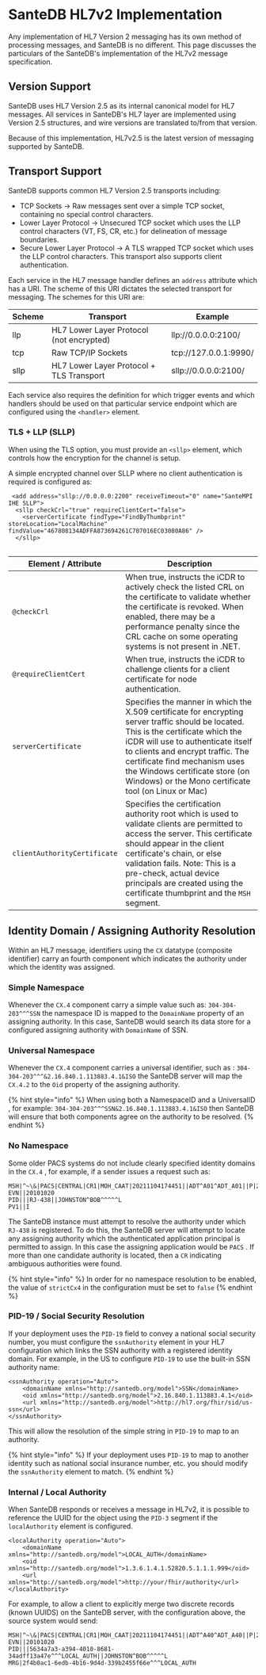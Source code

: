 # SanteDB HL7v2 Implementation

Any implementation of HL7 Version 2 messaging has its own method of processing messages, and SanteDB is no different. This page discusses the particulars of the SanteDB's implementation of the HL7v2 message specification.

## Version Support

SanteDB uses HL7 Version 2.5 as its internal canonical model for HL7 messages. All services in SanteDB's HL7 layer are implemented using Version 2.5 structures, and wire versions are translated to/from that version.

Because of this implementation, HL7v2.5 is the latest version of messaging supported by SanteDB.&#x20;

## Transport Support

SanteDB supports common HL7 Version 2.5 transports including:

* TCP Sockets -> Raw messages sent over a simple TCP socket, containing no special control characters.
* Lower Layer Protocol -> Unsecured TCP socket which uses the LLP control characters (VT, FS, CR, etc.) for delineation of message boundaries.
* Secure Lower Layer Protocol ->  A TLS wrapped TCP socket which uses the LLP control characters. This transport also supports client authentication.

Each service in the HL7 message handler defines an `address` attribute which has a URI. The scheme of this URI dictates the selected transport for messaging. The schemes for this URI are:

| Scheme | Transport                                | Example               |
| ------ | ---------------------------------------- | --------------------- |
| llp    | HL7 Lower Layer Protocol (not encrypted) | llp://0.0.0.0:2100/   |
| tcp    | Raw TCP/IP Sockets                       | tcp://127.0.0.1:9990/ |
| sllp   | HL7 Lower Layer Protocol + TLS Transport | sllp://0.0.0.0:2100/  |

Each service also requires the definition for which trigger events and which handlers should be used on that particular service endpoint which are configured using the `<handler>` element.&#x20;

### TLS + LLP (SLLP)&#x20;

When using the TLS option, you must provide an `<sllp>` element, which controls how the encryption for the channel is setup.

A simple encrypted channel over SLLP where no client authentication is required is configured as:

```markup
 <add address="sllp://0.0.0.0:2200" receiveTimeout="0" name="SanteMPI IHE SLLP">
  <sllp checkCrl="true" requireClientCert="false">
    <serverCertificate findType="FindByThumbprint" storeLocation="LocalMachine" findValue="467808134ADFFA873694261C707016EC03080A86" />
  </sllp>
  
```

| Element / Attribute          | Description                                                                                                                                                                                                                                                                                                                               |
| ---------------------------- | ----------------------------------------------------------------------------------------------------------------------------------------------------------------------------------------------------------------------------------------------------------------------------------------------------------------------------------------- |
| `@checkCrl`                  | When true, instructs the iCDR to actively check the listed CRL on the certificate to validate whether the certificate is revoked. When enabled, there may be a performance penalty since the CRL cache on some operating systems is not present in .NET.                                                                                  |
| `@requireClientCert`         | When true, instructs the iCDR to challenge clients for a client certificate for node authentication.                                                                                                                                                                                                                                      |
| `serverCertificate`          | Specifies the manner in which the X.509 certificate for encrypting server traffic should be located. This is the certificate which the iCDR will use to authenticate itself to clients and encrypt traffic. The certificate find mechanism uses the Windows certificate store (on Windows) or the Mono certificate tool (on Linux or Mac) |
| `clientAuthorityCertificate` | Specifies the certification authority root which is used to validate clients are permitted to access the server. This certificate should appear in the client certificate's chain, or else validation fails. Note: This is a pre-check, actual device principals are created using the certificate thumbprint and the `MSH` segment.      |

## Identity Domain / Assigning Authority Resolution

Within an HL7 message, identifiers using the `CX` datatype (composite identifier) carry an fourth component which indicates the authority under which the identity was assigned.&#x20;

### Simple Namespace

Whenever the `CX.4` component carry a simple value such as: `304-304-203^^^SSN` the namespace ID is mapped to the `DomainName` property of an assigning authority. In this case, SanteDB would search its data store for a configured assigning authority with `DomainName` of SSN.

### Universal Namespace

Whenever the `CX.4` component carries a universal identifier, such as : `304-304-203^^^&2.16.840.1.113883.4.1&ISO` the SanteDB server will map the `CX.4.2` to the `Oid` property of the assigning authority.&#x20;

{% hint style="info" %}
When using both a NamespaceID and a UniversalID , for example: `304-304-203^^^SSN&2.16.840.1.113883.4.1&ISO` then SanteDB will ensure that both components agree on the authority to be resolved.
{% endhint %}

### No Namespace

Some older PACS systems do not include clearly specified identity domains in the `CX.4` ,  for example, if a sender issues a request such as:

```
MSH|^~\&|PACS|CENTRAL|CR1|MOH_CAAT|20211104174451||ADT^A01^ADT_A01||P|2.3.1
EVN||20101020
PID|||RJ-438||JOHNSTON^BOB^^^^^L
PV1||I
```

The SanteDB instance must attempt to resolve the authority under which `RJ-438` is registered. To do this, the SanteDB server will attempt to locate any assigning authority which the authenticated application principal is permitted to assign. In this case the assigning application would be `PACS` . If more than one candidate authority is located, then a `CR` indicating ambiguous authorities were found.

{% hint style="info" %}
In order for no namespace resolution to be enabled, the value of `strictCx4` in the configuration must be set to `false`
{% endhint %}

### PID-19 / Social Security Resolution

If your deployment uses the `PID-19` field to convey a national social security number, you must configure the `ssnAuthority` element in your HL7 configuration which links the SSN authority with a registered identity domain. For example, in the US to configure `PID-19` to use the built-in SSN authority name:

```markup
<ssnAuthority operation="Auto">
    <domainName xmlns="http://santedb.org/model">SSN</domainName>
    <oid xmlns="http://santedb.org/model">2.16.840.1.113883.4.1</oid>
    <url xmlns="http://santedb.org/model">http://hl7.org/fhir/sid/us-ssn</url>
</ssnAuthority>
```

This will allow the resolution of the simple string in `PID-19` to map to an authority.&#x20;

{% hint style="info" %}
If your deployment uses `PID-19` to map to another identity such as national social insurance number, etc. you should modify the `ssnAuthority` element to match.
{% endhint %}

### Internal / Local Authority

When SanteDB responds or receives a message in HL7v2, it is possible to reference the UUID for the object using the `PID-3` segment if the `localAuthority` element is configured.

```markup
<localAuthority operation="Auto">
    <domainName xmlns="http://santedb.org/model">LOCAL_AUTH</domainName>
    <oid xmlns="http://santedb.org/model">1.3.6.1.4.1.52820.5.1.1.1.999</oid>
    <url xmlns="http://santedb.org/model">http://your/fhir/authority</url>
</localAuthority>
```

For example, to allow a client to explicitly merge two discrete records (known UUIDS) on the SanteDB server, with the configuration above, the source system would send:

```
MSH|^~\&|PACS|CENTRAL|CR1|MOH_CAAT|20211104174451||ADT^A40^ADT_A40||P|2.3.1
EVN||20101020
PID|||5634a7a3-a394-4010-8681-34adff13a47e^^^LOCAL_AUTH||JOHNSTON^BOB^^^^^L
MRG|2f4b0ac1-6edb-4b16-9d4d-339b2455f66e^^^LOCAL_AUTH
```
